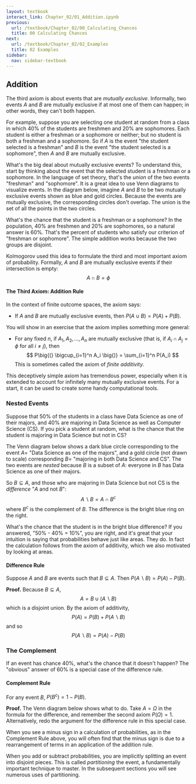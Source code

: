 ```yaml
---
layout: textbook
interact_link: Chapter_02/01_Addition.ipynb
previous:
  url: /textbook/Chapter_02/00_Calculating_Chances
  title: 00 Calculating Chances
next:
  url: /textbook/Chapter_02/02_Examples
  title: 02 Examples
sidebar:
  nav: sidebar-textbook
---
```


## Addition ##

The third axiom is about events that are *mutually exclusive*. Informally, two events $A$ and $B$ are mutually exclusive if at most one of them can happen; in other words, they can't both happen. 

For example, suppose you are selecting one student at random from a class in which 40% of the students are freshmen and 20% are sophomores. Each student is either a freshman or a sophomore or neither; but no student is both a freshman and a sophomore. So if $A$ is the event "the student selected is a freshman" and $B$ is the event "the student selected is a sophomore", then $A$ and $B$ are mutually exclusive.

What's the big deal about mutually exclusive events? To understand this, start by thinking about the event that the selected student is a freshman or a sophomore. In the language of set theory, that's the *union* of the two events "freshman" and "sophomore". It is a great idea to use Venn diagrams to visualize events. In the diagram below, imagine $A$ and $B$ to be two mutually exclusive events shown as blue and gold circles. Because the events are mutually exclusive, the corresponding circles don't overlap. The union is the set of all the points in the two circles.

What's the chance that the student is a freshman or a sophomore? In the population, 40% are freshmen and 20% are sophomores, so a natural answer is 60%. That's the percent of students who satisfy our criterion of "freshman or sophomore". The simple addition works because the two groups are disjoint.

Kolmogorov used this idea to formulate the third and most important axiom of probability. Formally, $A$ and $B$ are mutually exclusive events if their intersection is empty:
$$
A \cap B = \phi
$$

#### The Third Axiom: Addition Rule ####
In the context of finite outcome spaces, the axiom says:

- If $A$ and $B$ are mutually exclusive events, then $P(A \cup B) = P(A) + P(B)$.

You will show in an exercise that the axiom implies something more general:

- For any fixed $n$, if $A_1, A_2, \ldots, A_n$ are mutually exclusive (that is, if $A_i \cap A_j = \phi$ for all $i \ne j$), then
$$
P\big{(} \bigcup_{i=1}^n A_i \big{)} = \sum_{i=1}^n P(A_i)
$$ 
This is sometimes called the axiom of *finite additivity*.

This deceptively simple axiom has tremendous power, especially when it is extended to account for infinitely many mutually exclusive events. For a start, it can be used to create some handy computational tools.

### Nested Events ###
Suppose that 50% of the students in a class have Data Science as one of their majors, and 40% are majoring in Data Science as well as Computer Science (CS). If you pick a student at random, what is the chance that the student is majoring in Data Science but not in CS?

The Venn diagram below shows a dark blue circle corresponding to the event $A =$ "Data Science as one of the majors", and a gold circle (not drawn to scale) corresponding $B =$ "majoring in both Data Science and CS". The two events are *nested* because $B$ is a subset of $A$: everyone in $B$ has Data Science as one of their majors.

So $B \subseteq A$, and those who are majoring in Data Science but not CS is the *difference* "$A$ and not $B$":
$$
A \backslash B = A \cap B^c
$$
where $B^c$ is the complement of $B$. The difference is the bright blue ring on the right.

What's the chance that the student is in the bright blue difference? If you answered, "50% - 40% = 10%", you are right, and it's great that your intuition is saying that probabilities behave just like areas. They do. In fact the calculation follows from the axiom of additivity, which we also motivated by looking at areas.

#### Difference Rule ####
Suppose $A$ and $B$ are events such that $B \subseteq A$. Then $P(A \backslash B) = P(A) - P(B)$.

**Proof.** Because $B \subseteq A$, 
$$
A = B \cup (A \backslash B)
$$
which is a disjoint union. By the axiom of additivity,
$$
P(A) = P(B) + P(A \backslash B)
$$
and so
$$
P(A \backslash B) = P(A) - P(B)
$$

### The Complement ###
If an event has chance 40%, what's the chance that it doesn't happen? The "obvious" answer of 60% is a special case of the difference rule.

#### Complement Rule ####
For any event $B$, $P(B^c) = 1 - P(B)$.

**Proof.** The Venn diagram below shows what to do. Take $A = \Omega$ in the formula for the difference, and remember the second axiom $P(\Omega) = 1$. Alternatively, redo the argument for the difference rule in this special case.

When you see a minus sign in a calculation of probabilities, as in the Complement Rule above, you will often find that the minus sign is due to a rearrangement of terms in an application of the addition rule.

When you add or subtract probabilities, you are implicitly splitting an event into disjoint pieces. This is called *partitioning* the event, a fundamentally important technique to master. In the subsequent sections you will see numerous uses of partitioning.
